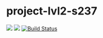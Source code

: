 # project-lvl2-s237
<a href="https://codeclimate.com/github/ElenaMikhaylova/project-lvl2-s237/maintainability"><img src="https://api.codeclimate.com/v1/badges/481f5984787d506f2fcd/maintainability" /></a>
<a href="https://codeclimate.com/github/ElenaMikhaylova/project-lvl2-s237/test_coverage"><img src="https://api.codeclimate.com/v1/badges/481f5984787d506f2fcd/test_coverage" /></a>
[![Build Status](https://travis-ci.org/ElenaMikhaylova/project-lvl2-s237.svg?branch=master)](https://travis-ci.org/ElenaMikhaylova/project-lvl2-s237)
